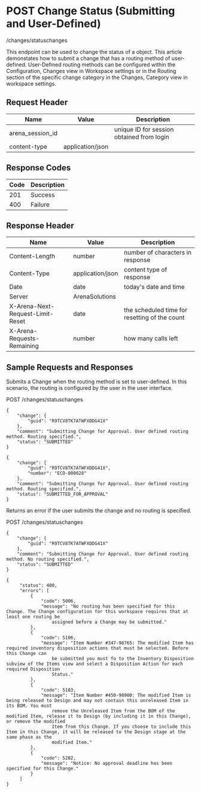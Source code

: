 # POST Change Status (Submitting and User-Defined)


/changes/statuschanges

This endpoint can be used  to change the status of a  object. This article demonstates how to submit a change that has a routing method of user\-defined. User\-Defined routing methods can be configured within the Configuration, Changes view in Workspace settings or in the Routing section of the specific change category in the Changes, Category view in workspace settings.

## Request Header

| Name<br> | Value<br> | Description<br> |
|  --- |  --- |  --- | 
| arena_session_id<br> |   | unique ID for session obtained from login<br> |
| content\-type<br> | application/json<br> |   |

## Response Codes

| Code<br> | Description<br> |
|  --- |  --- | 
| 201<br> | Success<br> |
| 400<br> | Failure<br> |

## Response Header

| Name<br> | Value<br> | Description<br> |
|  --- |  --- |  --- | 
| Content\-Length<br> | number<br> | number of characters in response<br> |
| Content\-Type<br> | application/json<br> | content type of response<br> |
| Date<br> | date<br> | today's date and time<br> |
| Server<br> | ArenaSolutions<br> |   |
| X\-Arena\-Next\-Request\-Limit\-Reset<br> | date<br> | the scheduled time for resetting of the count<br> |
| X\-Arena\-Requests\-Remaining<br> | number<br> | how many calls left<br> |

## Sample Requests and Responses
Submits a Change when the routing method is set to user\-defined. In this scenario, the routing is configured by the user in the user interface.



POST /changes/statuschanges



```
{
    "change": {
        "guid": "R9TCV8TK7ATWFXDDG41X"
    },
    "comment": "Submitting Change for Approval. User defined routing method. Routing specified.",
    "status": "SUBMITTED"
}
```


```
{  
    "change": {
        "guid": "R9TCV8TK7ATWFXDDG41X",
        "number": "ECO-000028"
    },
    "comment": "Submitting Change for Approval. User defined routing method. Routing specified.",
    "status": "SUBMITTED_FOR_APPROVAL"
}
```
Returns an error if the user submits the change and no routing is specified.



POST /changes/statuschanges



```
{
    "change": {
        "guid": "R9TCV8TK7ATWFXDDG41X"
    },
    "comment": "Submitting Change for Approval. User defined routing method. No routing specified.",
    "status": "SUBMITTED"
}
```


```
{
     "status": 400,
     "errors": [
         {
             "code": 5006,
             "message": "No routing has been specified for this Change. The Change configuration for this workspace requires that at least one routing be 
                 assigned before a Change may be submitted."
         },
         {
             "code": 5106,
             "message": "Item Number #347-98765: The modified Item has required inventory disposition actions that must be selected. Before this Change can 
                 be submitted you must fo to the Inventory Disposition subview of the Items view and select a Disposition Action for each required Disposition 
                 Status."
         },
         {
             "code": 5183,
             "message": "Item Number #450-98900: The modified Item is being released to Design and may not contain this unreleased Item in its BOM. You must 
                 remove the Unreleased Item from the BOM of the modified Item, release it to Design (by including it in this Change), or remove the modified
                 Item from this Change. If you choose to include this Item in this Change, it will be released to the Design stage at the same phase as the 
                 modified Item."
         },
         {
             "code": 5202,
             "message": "Notice: No approval deadline has been specified for this Change."
         }
     ] 
}
```
